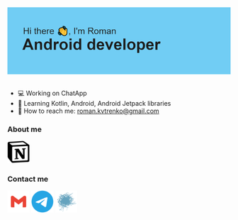 <img src="https://github.com/etoSkorp/etoSkorp/blob/main/images-and-icons/banner.png" alt="banner">
<h2></h2>

- 💻 Working on ChatApp
- 📱 Learning Kotlin, Android, Android Jetpack libraries
- 📧 How to reach me: <a href="mailto:roman.kvtrenko@gmail.com">roman.kvtrenko@gmail.com</a>

<h3>About me</h3>
<a href="https://etoskorp.notion.site/Personal-Information-f0c958dcd63a43678a75f7c58e608078"><img src="https://github.com/etoSkorp/etoSkorp/blob/main/images-and-icons/notion.svg" alt="notion" width="50" height="50"></a>

<h3>Contact me</h3>
<a href="mailto:roman.kvtrenko@gmail.com"><img src="https://github.com/etoSkorp/etoSkorp/blob/main/images-and-icons/gmail.svg" alt="gmail" width="50" height="50"></a>
<a href="https://t.me/etoSkorp"><img src="https://github.com/etoSkorp/etoSkorp/blob/main/images-and-icons/telegram.svg" alt="telegram" width="50" height="50"></a>
<a href="https://habr.com/ru/users/etoSkorp/"><img src="https://github.com/etoSkorp/etoSkorp/blob/main/images-and-icons/habr.svg" alt="habr" width="50" height="50"></a>


